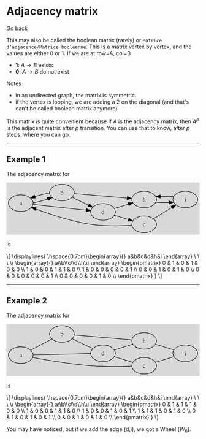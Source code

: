 # Adjacency matrix

[Go back](..#advanced-terminology)

This may also be called the boolean matrix (rarely) or `Matrice d’adjacence/Matrice booléenne`. This is a matrix vertex by vertex, and the values are either 0 or 1. If we are at row=A, col=B 

* **1**: $A \to B$ exists 
* **0**: $A \to B$ do not exist 

Notes

* in an undirected graph, the matrix is symmetric.
* if the vertex is looping, we are adding a 2 on the diagonal (and that's can't be called boolean matrix anymore)

This matrix is quite convenient because if $A$ is the adjacency matrix, then $A^p$ is the adjacent matrix after $p$ transition. You can use that to know, after $p$ steps, where you can go.

<hr class="sl">

## Example 1

The adjacency matrix for

![](images/adj1.svg)

is

<div>
\[
\displaylines{
\hspace{0.7cm}\begin{array}{} a&b&c&d&h&i \end{array} \ \ \
\\
\begin{array}{} a\\b\\c\\d\\h\\i \end{array}
\begin{pmatrix}
0 & 1 & 0 & 1 & 0 & 0  \\
1 & 0 & 0 & 1 & 1 & 0  \\
1 & 0 & 0 & 0 & 0 & 1  \\
0 & 0 & 1 & 0 & 1 & 0  \\
0 & 0 & 0 & 0 & 0 & 1  \\
0 & 0 & 0 & 0 & 1 & 0  \\
\end{pmatrix}
}
\]
</div>

<hr class="sr">

## Example 2

The adjacency matrix for

![](images/adj2.svg)

is

<div>
\[
\displaylines{
\hspace{0.7cm}\begin{array}{} a&b&c&d&h&i \end{array} \ \ \
\\
\begin{array}{} a\\b\\c\\d\\h\\i \end{array}
\begin{pmatrix}
0 & 1 & 1 & 1 & 0 & 0  \\
1 & 0 & 0 & 1 & 1 & 0  \\
1 & 0 & 0 & 1 & 0 & 1  \\
1 & 1 & 1 & 0 & 1 & 0  \\
0 & 1 & 0 & 1 & 0 & 1  \\
0 & 0 & 1 & 0 & 1 & 0  \\
\end{pmatrix}
}
\]
</div>

You may have noticed, but if we add the edge (d,i), we got a Wheel ($W_{6}$).